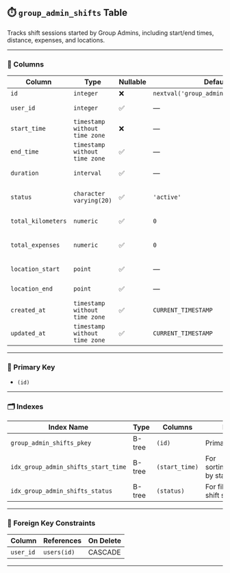 ## ⏱️ `group_admin_shifts` Table

Tracks shift sessions started by Group Admins, including start/end times, distance, expenses, and locations.

---

### 🧱 Columns

| Column              | Type                          | Nullable | Default                                  | Description                                     |
|---------------------|-------------------------------|----------|------------------------------------------|-------------------------------------------------|
| `id`                | `integer`                     | ❌       | `nextval('group_admin_shifts_id_seq')`   | Primary key                                     |
| `user_id`           | `integer`                     | ✅       | —                                        | References `users(id)`                          |
| `start_time`        | `timestamp without time zone` | ❌       | —                                        | Shift start timestamp                           |
| `end_time`          | `timestamp without time zone` | ✅       | —                                        | Shift end timestamp                             |
| `duration`          | `interval`                    | ✅       | —                                        | Total duration of the shift                     |
| `status`            | `character varying(20)`       | ✅       | `'active'`                               | Current status of the shift (active/completed)  |
| `total_kilometers`  | `numeric`                     | ✅       | `0`                                      | Distance covered during the shift               |
| `total_expenses`    | `numeric`                     | ✅       | `0`                                      | Expenses recorded during the shift              |
| `location_start`    | `point`                       | ✅       | —                                        | Geographical start location (lat, long)         |
| `location_end`      | `point`                       | ✅       | —                                        | Geographical end location (lat, long)           |
| `created_at`        | `timestamp without time zone` | ✅       | `CURRENT_TIMESTAMP`                      | Record creation timestamp                       |
| `updated_at`        | `timestamp without time zone` | ✅       | `CURRENT_TIMESTAMP`                      | Last updated timestamp                          |

---

### 🔑 Primary Key

- `(id)`

---

### 🗂️ Indexes

| Index Name                          | Type   | Columns        | Notes                              |
|-------------------------------------|--------|----------------|------------------------------------|
| `group_admin_shifts_pkey`           | B-tree | `(id)`         | Primary key                        |
| `idx_group_admin_shifts_start_time` | B-tree | `(start_time)` | For sorting/querying by start time |
| `idx_group_admin_shifts_status`     | B-tree | `(status)`     | For filtering by shift status      |

---

### 🔗 Foreign Key Constraints

| Column    | References     | On Delete |
|-----------|----------------|-----------|
| `user_id` | `users(id)`    | CASCADE   |

---
